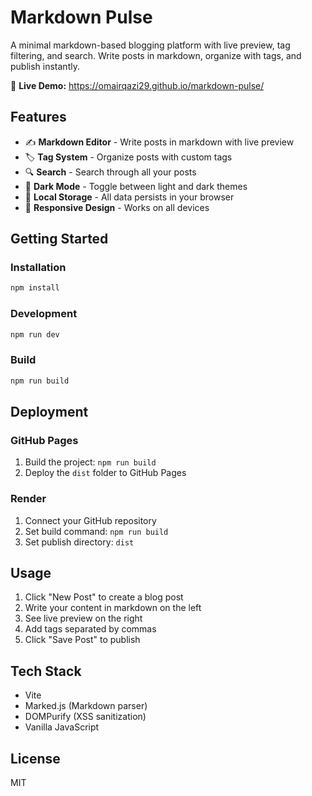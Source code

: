 # Markdown Pulse

A minimal markdown-based blogging platform with live preview, tag filtering, and search. Write posts in markdown, organize with tags, and publish instantly.

🚀 **Live Demo:** https://omairqazi29.github.io/markdown-pulse/

## Features

- ✍️ **Markdown Editor** - Write posts in markdown with live preview
- 🏷️ **Tag System** - Organize posts with custom tags
- 🔍 **Search** - Search through all your posts
- 🌙 **Dark Mode** - Toggle between light and dark themes
- 💾 **Local Storage** - All data persists in your browser
- 📱 **Responsive Design** - Works on all devices

## Getting Started

### Installation

```bash
npm install
```

### Development

```bash
npm run dev
```

### Build

```bash
npm run build
```

## Deployment

### GitHub Pages

1. Build the project: `npm run build`
2. Deploy the `dist` folder to GitHub Pages

### Render

1. Connect your GitHub repository
2. Set build command: `npm run build`
3. Set publish directory: `dist`

## Usage

1. Click "New Post" to create a blog post
2. Write your content in markdown on the left
3. See live preview on the right
4. Add tags separated by commas
5. Click "Save Post" to publish

## Tech Stack

- Vite
- Marked.js (Markdown parser)
- DOMPurify (XSS sanitization)
- Vanilla JavaScript

## License

MIT
